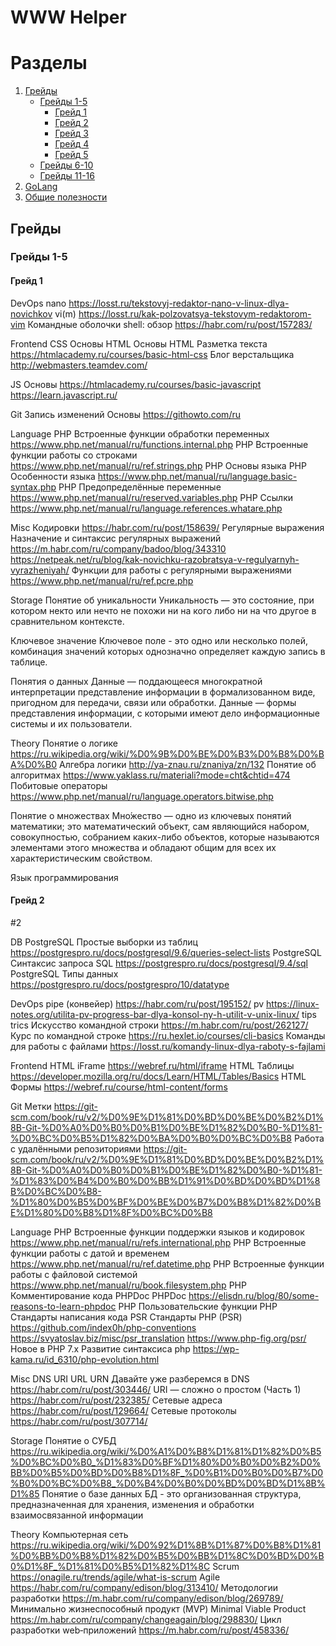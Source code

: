# WWW Helper

# Разделы

 1. [Грейды](#Грейды)
     * [Грейды 1-5](#Грейды-1-5)
        * [Грейд 1](#Грейд-1)
        * [Грейд 2](#Грейд-2)
        * [Грейд 3](#Грейд-3)
        * [Грейд 4](#Грейд-4)
        * [Грейд 5](#Грейд-5)
     * [Грейды 6-10](#Грейды-6-10)
     * [Грейды 11-16](#Грейды-11-16)
 2. [GoLang](#GoLang)
 3. [Общие полезности](#Общие-полезности)
 
 
## Грейды

### Грейды 1-5

#### Грейд 1

DevOps 
nano 
https://losst.ru/tekstovyj-redaktor-nano-v-linux-dlya-novichkov
vi(m)
https://losst.ru/kak-polzovatsya-tekstovym-redaktorom-vim
Командные оболочки shell: обзор
https://habr.com/ru/post/157283/

Frontend
CSS Основы  HTML Основы  HTML Разметка текста
https://htmlacademy.ru/courses/basic-html-css
Блог верстальщика
http://webmasters.teamdev.com/

JS Основы
https://htmlacademy.ru/courses/basic-javascript
https://learn.javascript.ru/

Git Запись изменений Основы
https://githowto.com/ru

Language
PHP Встроенные функции обработки переменных
https://www.php.net/manual/ru/functions.internal.php
PHP Встроенные функции работы со строками
https://www.php.net/manual/ru/ref.strings.php
PHP Основы языка PHP Особенности языка
https://www.php.net/manual/ru/language.basic-syntax.php
PHP Предопределённые переменные 
https://www.php.net/manual/ru/reserved.variables.php
PHP Ссылки
https://www.php.net/manual/ru/language.references.whatare.php

Misc 
Кодировки 
https://habr.com/ru/post/158639/
Регулярные выражения
Назначение и синтаксис регулярных выражений
https://m.habr.com/ru/company/badoo/blog/343310
https://netpeak.net/ru/blog/kak-novichku-razobratsya-v-regulyarnyh-vyrazheniyah/
Функции для работы с регулярными выражениями
https://www.php.net/manual/ru/ref.pcre.php

Storage 
Понятие об уникальности 
Уникальность — это состояние, при котором некто или нечто не похожи ни на кого либо ни на что другое в сравнительном контексте.

Ключевое значение
Ключевое поле - это одно или несколько полей, комбинация значений которых однозначно определяет каждую запись в таблице.

Понятия о данных
Данные — поддающееся многократной интерпретации представление информации в формализованном виде, пригодном для передачи, связи или обработки. 
Данные — формы представления информации, с которыми имеют дело информационные системы и их пользователи.

Theory
Понятие о логике
https://ru.wikipedia.org/wiki/%D0%9B%D0%BE%D0%B3%D0%B8%D0%BA%D0%B0
Алгебра логики
http://ya-znau.ru/znaniya/zn/132
Понятие об алгоритмах
https://www.yaklass.ru/materiali?mode=cht&chtid=474
Побитовые операторы 
https://www.php.net/manual/ru/language.operators.bitwise.php

Понятие о множествах
Мно́жество — одно из ключевых понятий математики; это математический объект, сам являющийся набором, совокупностью, собранием каких-либо объектов, которые называются элементами этого множества и обладают общим для всех их характеристическим свойством.

Язык программирования

#### Грейд 2

#2

DB
PostgreSQL Простые выборки из таблиц
https://postgrespro.ru/docs/postgresql/9.6/queries-select-lists
PostgreSQL Синтаксис запроса SQL
https://postgrespro.ru/docs/postgresql/9.4/sql
PostgreSQL Типы данных
https://postgrespro.ru/docs/postgrespro/10/datatype

DevOps 
pipe (конвейер)
https://habr.com/ru/post/195152/
pv 
https://linux-notes.org/utilita-pv-progress-bar-dlya-konsol-ny-h-utilit-v-unix-linux/
tips trics 
Искусство командной строки
https://m.habr.com/ru/post/262127/
Курс по командной строке
https://ru.hexlet.io/courses/cli-basics
Команды для работы с файлами
https://losst.ru/komandy-linux-dlya-raboty-s-fajlami

Frontend 
HTML iFrame 
https://webref.ru/html/iframe
HTML Таблицы 
https://developer.mozilla.org/ru/docs/Learn/HTML/Tables/Basics
HTML Формы
https://webref.ru/course/html-content/forms

Git 
Метки 
https://git-scm.com/book/ru/v2/%D0%9E%D1%81%D0%BD%D0%BE%D0%B2%D1%8B-Git-%D0%A0%D0%B0%D0%B1%D0%BE%D1%82%D0%B0-%D1%81-%D0%BC%D0%B5%D1%82%D0%BA%D0%B0%D0%BC%D0%B8
Работа с удалёнными репозиториями
https://git-scm.com/book/ru/v2/%D0%9E%D1%81%D0%BD%D0%BE%D0%B2%D1%8B-Git-%D0%A0%D0%B0%D0%B1%D0%BE%D1%82%D0%B0-%D1%81-%D1%83%D0%B4%D0%B0%D0%BB%D1%91%D0%BD%D0%BD%D1%8B%D0%BC%D0%B8-%D1%80%D0%B5%D0%BF%D0%BE%D0%B7%D0%B8%D1%82%D0%BE%D1%80%D0%B8%D1%8F%D0%BC%D0%B8

Language
PHP Встроенные функции поддержки языков и кодировок
https://www.php.net/manual/ru/refs.international.php
PHP Встроенные функции работы с датой и временем
https://www.php.net/manual/ru/ref.datetime.php
PHP Встроенные функции работы с файловой системой
https://www.php.net/manual/ru/book.filesystem.php
PHP Комментирование кода PHPDoc
PHPDoc
https://elisdn.ru/blog/80/some-reasons-to-learn-phpdoc
PHP Пользовательские функции
PHP Стандарты написания кода PSR
Стандарты PHP (PSR)
https://github.com/index0h/php-conventions
https://svyatoslav.biz/misc/psr_translation
https://www.php-fig.org/psr/
Новое в PHP 7.х
Развитие синтаксиса php
https://wp-kama.ru/id_6310/php-evolution.html

Misc
DNS URI URL URN 
Давайте уже разберемся в DNS
https://habr.com/ru/post/303446/
URI — сложно о простом (Часть 1)
https://habr.com/ru/post/232385/
Сетевые адреса
https://habr.com/ru/post/129664/
Сетевые протоколы
https://habr.com/ru/post/307714/

Storage 
Понятие о СУБД
https://ru.wikipedia.org/wiki/%D0%A1%D0%B8%D1%81%D1%82%D0%B5%D0%BC%D0%B0_%D1%83%D0%BF%D1%80%D0%B0%D0%B2%D0%BB%D0%B5%D0%BD%D0%B8%D1%8F_%D0%B1%D0%B0%D0%B7%D0%B0%D0%BC%D0%B8_%D0%B4%D0%B0%D0%BD%D0%BD%D1%8B%D1%85
Понятие о базе данных
БД - это организованная структура, предназначенная для хранения, изменения и обработки взаимосвязанной информации

Theory
Компьютерная сеть 
https://ru.wikipedia.org/wiki/%D0%92%D1%8B%D1%87%D0%B8%D1%81%D0%BB%D0%B8%D1%82%D0%B5%D0%BB%D1%8C%D0%BD%D0%B0%D1%8F_%D1%81%D0%B5%D1%82%D1%8C
Scrum
https://onagile.ru/trends/agile/what-is-scrum
Agile
https://habr.com/ru/company/edison/blog/313410/
Методологии разработки
https://m.habr.com/ru/company/edison/blog/269789/
Минимально жизнеспособный продукт (MVP)
Minimal Viable Product
https://m.habr.com/ru/company/changeagain/blog/298830/
Цикл разработки web‑приложений
https://m.habr.com/ru/post/458336/